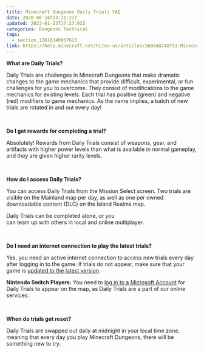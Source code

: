 ```yaml
---
title: Minecraft Dungeons Daily Trials FAQ
date: 2020-08-18T23:11:27Z
updated: 2023-01-23T17:27:03Z
categories: Dungeons Technical
tags:
  - section_12618340057613
link: https://help.minecraft.net/hc/en-us/articles/360048248751-Minecraft-Dungeons-Daily-Trials-FAQ
---
```


**What are Daily Trials?** 

Daily Trials are challenges in Minecraft Dungeons that make dramatic changes to the game mechanics that provide difficult, experimental, or fun challenges for you to overcome. They consist of modifications to the game mechanics for existing levels. Each trial has positive (green) and negative (red) modifiers to game mechanics. As the name implies, a batch of new trials are rotated in and out every day! 

 

**Do I get rewards for completing a trial?** 

Absolutely! Rewards from Daily Trials consist of weapons, gear, and artifacts with higher power levels than what is available in normal gameplay, and they are given higher rarity levels. 

 

**How do I access Daily Trials?** 

You can access Daily Trials from the Mission Select screen. Two trials are visible on the Mainland map per day, as well as one per owned downloadable content (DLC) on the Island Realms map. 

Daily Trials can be completed alone, or you can team up with others in local and online multiplayer. 

 

**Do I need an internet connection to play the latest trials?** 

Yes, you need an active internet connection to access new trials every day after logging in to the game. If trials do not appear, make sure that your game is [updated to the latest version](https://help.minecraft.net/hc/en-us/articles/4409826812173-Minecraft-Dungeons-Download-and-Installation-FAQ#h_01FG7WEN7BM1GT5NQW3HHP7791). 

**Nintendo Switch Players:** You need to [log in to a Microsoft Account](../Minecraft-Bedrock-Edition-Technical/Nintendo-Switch-Technical-Support-FAQ.md) for Daily Trials to appear on the map, as Daily Trials are a part of our online services. 

 

**When do trials get reset?** 

Daily Trials are swapped out daily at midnight in your local time zone, meaning that every day you play Minecraft Dungeons, there will be something new to try.
